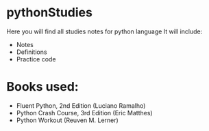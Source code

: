 # pythonStudies
Here you will find all studies notes for python language
It will include:
- Notes
- Definitions
- Practice code


# Books used:
- Fluent Python, 2nd Edition (Luciano Ramalho)
- Python Crash Course, 3rd Edition (Eric Matthes)
- Python Workout (Reuven M. Lerner)
